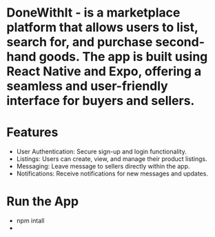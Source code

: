 # DoneWithIt - is a marketplace platform that allows users to list, search for, and purchase second-hand goods. The app is built using React Native and Expo, offering a seamless and user-friendly interface for buyers and sellers.

# Features

- User Authentication: Secure sign-up and login functionality.
- Listings: Users can create, view, and manage their product listings.
- Messaging: Leave message to sellers directly within the app.
- Notifications: Receive notifications for new messages and updates.

# Run the App

- npm intall
-
